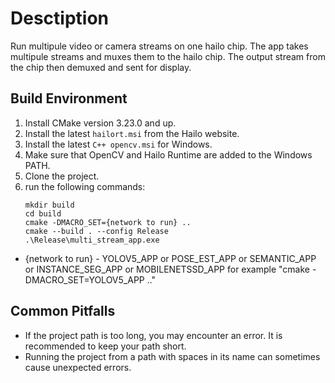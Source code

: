 # Desctiption
Run multipule video or camera streams on one hailo chip. 
The app takes multipule streams and muxes them to the hailo chip. 
The output stream from the chip then demuxed and sent for display. 



## Build Environment

1. Install CMake version 3.23.0 and up.
2. Install the latest `hailort.msi` from the Hailo website.
3. Install the latest `C++ opencv.msi` for Windows.
4. Make sure that OpenCV and Hailo Runtime are added to the Windows PATH.
5. Clone the project.
6. run the following commands:
    ```
    mkdir build
    cd build
    cmake -DMACRO_SET={network to run} ..
    cmake --build . --config Release
    .\Release\multi_stream_app.exe
    ```
* {network to run} - YOLOV5_APP or POSE_EST_APP or SEMANTIC_APP or INSTANCE_SEG_APP or MOBILENETSSD_APP 
for example "cmake -DMACRO_SET=YOLOV5_APP .."
## Common Pitfalls

* If the project path is too long, you may encounter an error. It is recommended to keep your path short.
* Running the project from a path with spaces in its name can sometimes cause unexpected errors.
